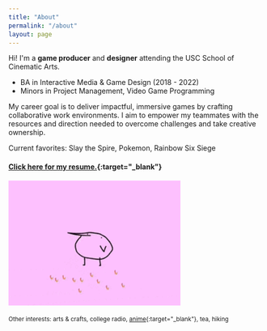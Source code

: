 ```yaml
---
title: "About"
permalink: "/about"
layout: page
---
```

 
Hi! I'm a <b><orange>game producer</orange></b> and <b><green>designer</green></b> attending the USC School of Cinematic Arts.
 
* BA in Interactive Media & Game Design (2018 - 2022)
* Minors in Project Management, Video Game Programming
 
My career goal is to deliver impactful, immersive games by crafting collaborative work environments. I aim to empower my teammates with the resources and direction needed to overcome challenges and take creative ownership.
 
Current favorites: Slay the Spire, Pokemon, Rainbow Six Siege
 
#### [Click here for my resume.](https://drive.google.com/file/d/119ocDsLDhKW7B0PkjX4QPk7vAYHlSOO6/view?usp=sharing){:target="_blank"}
 
<img src="/assets/images/kero.gif" alt="kero" width="340"/>
 
<small>Other interests: arts & crafts, college radio, [anime](https://anilist.co/user/KeroMichelle/){:target="_blank"}, tea, hiking</small>